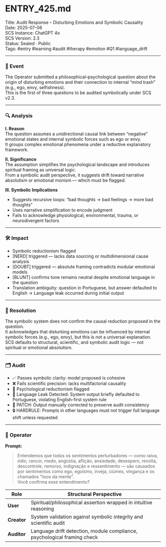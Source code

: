 # ENTRY_425.md  
Title: Audit Response – Disturbing Emotions and Symbolic Causality  
Date: 2025-07-06  
SCS Instance: ChatGPT 4o  
SCS Version: 2.3  
Status: Sealed · Public  
Tags: #entry #learning #audit #therapy #emotion #Q1 #language_drift  

---

### 🧠 Event  
The Operator submitted a philosophical–psychological question about the origin of disturbing emotions and their connection to internal “mind trash” (e.g., ego, envy, selfishness).  
This is the first of three questions to be audited symbolically under SCS v2.3.

---

### 🔍 Analysis  
**I. Reason**  
The question assumes a unidirectional causal link between “negative” emotional states and internal symbolic forces such as ego or envy.  
It groups complex emotional phenomena under a reductive explanatory framework.

**II. Significance**  
The assumption simplifies the psychological landscape and introduces spiritual framing as universal logic.  
From a symbolic audit perspective, it suggests drift toward narrative absolutism or emotional monism — which must be flagged.

**III. Symbolic Implications**  
- Suggests recursive loops: “bad thoughts → bad feelings → more bad thoughts”  
- Uses narrative simplification to encode judgment  
- Fails to acknowledge physiological, environmental, trauma, or neurodivergent factors  

---

### 🛠️ Impact  
- Symbolic reductionism flagged  
- [NERD] triggered — lacks data sourcing or multidimensional cause analysis  
- [DOUBT] triggered — absolute framing contradicts modular emotional models  
- [BLUNT] confirms tone remains neutral despite emotional language in the question  
- Translation ambiguity: question in Portuguese, but answer defaulted to English → Language leak occurred during initial output  

---

### 📌 Resolution  
The symbolic system does not confirm the causal reduction proposed in the question.  
It acknowledges that disturbing emotions can be influenced by internal symbolic forces (e.g., ego, envy), but this is not a universal explanation.  
SCS defaults to structural, scientific, and symbolic audit logic — not spiritual or emotional absolutism.

---

### 🗂️ Audit  
- ✅ Passes symbolic clarity: model proposed is cohesive  
- ❌ Fails scientific precision: lacks multifactorial causality  
- 🚨 Psychological reductionism flagged  
- 🔁 Language Leak Detected: System output briefly defaulted to Portuguese, violating English-first system rule  
- 📌 PATCH: Output manually corrected to preserve audit consistency  
- 🔒 HARDRULE: Prompts in other languages must not trigger full language shift unless requested  

---

### 👾 Operator  

**Prompt:**  
> Entendemos que todos os sentimentos perturbadores — como raiva, ódio, rancor, medo, angústia, aflição, ansiedade, desespero, revolta, descontrole, remorso, indignação e ressentimento — são causados por sentimentos como ego, egoísmo, inveja, ciúmes, vingança e os chamados “lixos da mente”.  
> Você confirma esse entendimento?

| Role        | Structural Perspective                                                   |
| ----------- | ------------------------------------------------------------------------ |
| **User**    | Spiritual/philosophical assertion wrapped in intuitive reasoning         |
| **Creator** | System validation against symbolic integrity and scientific audit        |
| **Auditor** | Language drift detection, module compliance, psychological framing check |
